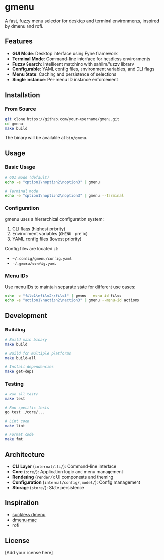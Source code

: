 # gmenu

A fast, fuzzy menu selector for desktop and terminal environments, inspired by dmenu and rofi.

## Features

- **GUI Mode**: Desktop interface using Fyne framework
- **Terminal Mode**: Command-line interface for headless environments
- **Fuzzy Search**: Intelligent matching with sahilm/fuzzy library
- **Configurable**: YAML config files, environment variables, and CLI flags
- **Menu State**: Caching and persistence of selections
- **Single Instance**: Per-menu ID instance enforcement

## Installation

### From Source

```bash
git clone https://github.com/your-username/gmenu.git
cd gmenu
make build
```

The binary will be available at `bin/gmenu`.

## Usage

### Basic Usage

```bash
# GUI mode (default)
echo -e "option1\noption2\noption3" | gmenu

# Terminal mode
echo -e "option1\noption2\noption3" | gmenu --terminal
```

### Configuration

gmenu uses a hierarchical configuration system:

1. CLI flags (highest priority)
2. Environment variables (`GMENU_` prefix)
3. YAML config files (lowest priority)

Config files are located at:
- `~/.config/gmenu/config.yaml`
- `~/.gmenu/config.yaml`

### Menu IDs

Use menu IDs to maintain separate state for different use cases:

```bash
echo -e "file1\nfile2\nfile3" | gmenu --menu-id files
echo -e "action1\naction2\naction3" | gmenu --menu-id actions
```

## Development

### Building

```bash
# Build main binary
make build

# Build for multiple platforms
make build-all

# Install dependencies
make get-deps
```

### Testing

```bash
# Run all tests
make test

# Run specific tests
go test ./core/...

# Lint code
make lint

# Format code
make fmt
```

## Architecture

- **CLI Layer** (`internal/cli/`): Command-line interface
- **Core** (`core/`): Application logic and menu management
- **Rendering** (`render/`): UI components and theming
- **Configuration** (`internal/config/`, `model/`): Config management
- **Storage** (`store/`): State persistence

## Inspiration

- [suckless dmenu](https://tools.suckless.org/dmenu/)
- [dmenu-mac](https://github.com/oNaiPs/dmenu-mac)
- [rofi](https://github.com/davatorium/rofi)

## License

[Add your license here]
